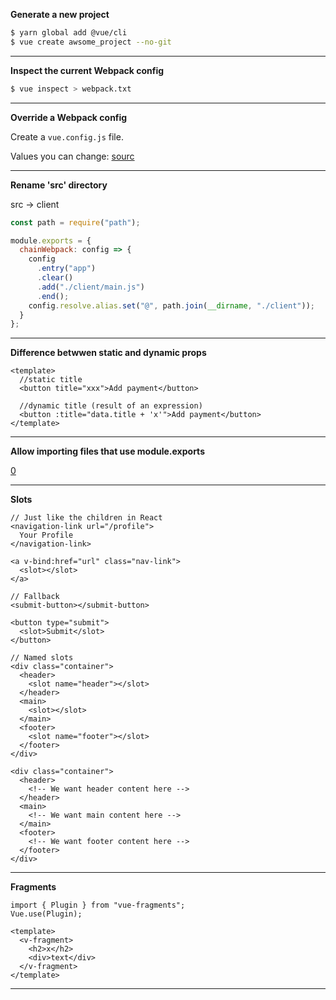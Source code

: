 **Generate a new project**

```bash
$ yarn global add @vue/cli
$ vue create awsome_project --no-git
```

---

**Inspect the current Webpack config**

```bash
$ vue inspect > webpack.txt
```

---

**Override a Webpack config**

Create a `vue.config.js` file.

Values you can change: [sourc](https://cli.vuejs.org/config/#filenamehashing)

---

**Rename 'src' directory**

src -> client

```js
const path = require("path");

module.exports = {
  chainWebpack: config => {
    config
      .entry("app")
      .clear()
      .add("./client/main.js")
      .end();
    config.resolve.alias.set("@", path.join(__dirname, "./client"));
  }
};
```

---

**Difference betwwen static and dynamic props**

```vue
<template>
  //static title
  <button title="xxx">Add payment</button>

  //dynamic title (result of an expression)
  <button :title="data.title + 'x'">Add payment</button>
</template>
```

---

**Allow importing files that use module.exports**

[0](https://github.com/vuejs/vue-cli/issues/2746)

---

**Slots**

```vue
// Just like the children in React
<navigation-link url="/profile">
  Your Profile
</navigation-link>

<a v-bind:href="url" class="nav-link">
  <slot></slot>
</a>

// Fallback
<submit-button></submit-button>

<button type="submit">
  <slot>Submit</slot>
</button>

// Named slots
<div class="container">
  <header>
    <slot name="header"></slot>
  </header>
  <main>
    <slot></slot>
  </main>
  <footer>
    <slot name="footer"></slot>
  </footer>
</div>

<div class="container">
  <header>
    <!-- We want header content here -->
  </header>
  <main>
    <!-- We want main content here -->
  </main>
  <footer>
    <!-- We want footer content here -->
  </footer>
</div>
```

---

**Fragments**

```vue
import { Plugin } from "vue-fragments";
Vue.use(Plugin);

<template>
  <v-fragment>
    <h2>x</h2>
    <div>text</div>
  </v-fragment>
</template>
```

---
